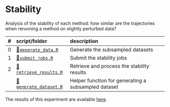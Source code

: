 
# Stability

Analysis of the stability of each method: how similar are the
trajectories when rerunning a method on slightly perturbed
data?

| \# | script/folder                                 | description                                         |
| :- | :-------------------------------------------- | :-------------------------------------------------- |
| 0  | [📄`generate_data.R`](0-generate_data.R)       | Generate the subsampled datasets                    |
| 1  | [📄`submit_jobs.R`](1-submit_jobs.R)           | Submit the stability jobs                           |
| 2  | [📄`retrieve_results.R`](2-retrieve_results.R) | Retrieve and process the stability results          |
|    | [📄`generate_dataset.R`](generate_dataset.R)   | Helper function for generating a subsampled dataset |

The results of this experiment are available
[here](https://github.com/dynverse/dynbenchmark_results/tree/master/07-stability).
